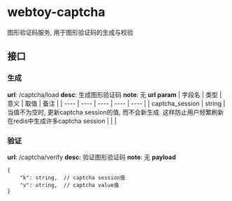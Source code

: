 # webtoy-captcha
图形验证码服务, 用于图形验证码的生成与校验

## 接口

### 生成
<b>url</b>: /captcha/load
<b>desc</b>: 生成图形验证码
<b>note</b>: 无
<b>url param</b>
| 字段名 | 类型 | 意义 | 取值 | 备注 |
| ---- | ---- | ---- | ---- | ---- |
| captcha_session | string | 当值不为空时, 更新captcha session的值, 而不会新生成. 这样防止用户频繁刷新在redis中生成许多captcha session | | |

### 验证
<b>url</b>: /captcha/verify
<b>desc</b>: 验证图形验证码
<b>note</b>: 无
<b>payload</b>
```
{
	"k": string,  // captcha session值
	"v": string,  // captcha value值
}
```
